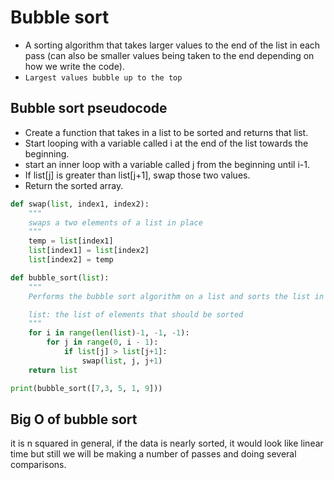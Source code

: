 # Bubble sort
- A sorting algorithm that takes larger values to the end of the list in each pass (can also be smaller values being taken to the end depending on how we write the code).
- ```Largest values bubble up to the top```

## Bubble sort pseudocode
- Create a function that takes in a list to be sorted and returns that list.
- Start looping with a variable called i at the end of the list towards the beginning.
- start an inner loop with a variable called j from the beginning until i-1.
- If list[j] is greater than list[j+1], swap those two values.
- Return the sorted array.

```py
def swap(list, index1, index2):
    """
    swaps a two elements of a list in place
    """
    temp = list[index1]
    list[index1] = list[index2]
    list[index2] = temp

def bubble_sort(list):
    """
    Performs the bubble sort algorithm on a list and sorts the list in ascending order

    list: the list of elements that should be sorted
    """
    for i in range(len(list)-1, -1, -1):
        for j in range(0, i - 1):
            if list[j] > list[j+1]:
                swap(list, j, j+1)
    return list

print(bubble_sort([7,3, 5, 1, 9]))
```

## Big O of bubble sort
it is n squared in general, if the data is nearly sorted, it would look like linear time but still we will be making a number of passes and doing several comparisons.